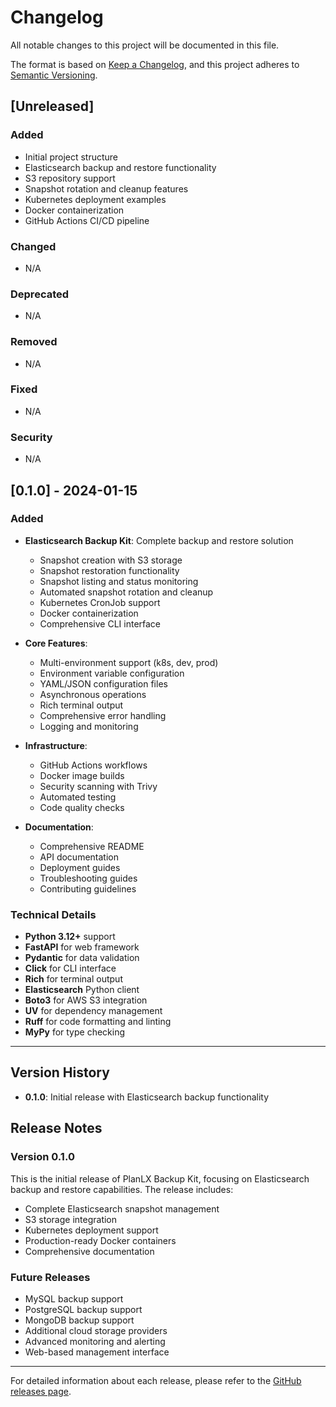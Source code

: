 # Changelog

All notable changes to this project will be documented in this file.

The format is based on [Keep a Changelog](https://keepachangelog.com/en/1.0.0/),
and this project adheres to [Semantic Versioning](https://semver.org/spec/v2.0.0.html).

## [Unreleased]

### Added
- Initial project structure
- Elasticsearch backup and restore functionality
- S3 repository support
- Snapshot rotation and cleanup features
- Kubernetes deployment examples
- Docker containerization
- GitHub Actions CI/CD pipeline

### Changed
- N/A

### Deprecated
- N/A

### Removed
- N/A

### Fixed
- N/A

### Security
- N/A

## [0.1.0] - 2024-01-15

### Added
- **Elasticsearch Backup Kit**: Complete backup and restore solution
  - Snapshot creation with S3 storage
  - Snapshot restoration functionality
  - Snapshot listing and status monitoring
  - Automated snapshot rotation and cleanup
  - Kubernetes CronJob support
  - Docker containerization
  - Comprehensive CLI interface

- **Core Features**:
  - Multi-environment support (k8s, dev, prod)
  - Environment variable configuration
  - YAML/JSON configuration files
  - Asynchronous operations
  - Rich terminal output
  - Comprehensive error handling
  - Logging and monitoring

- **Infrastructure**:
  - GitHub Actions workflows
  - Docker image builds
  - Security scanning with Trivy
  - Automated testing
  - Code quality checks

- **Documentation**:
  - Comprehensive README
  - API documentation
  - Deployment guides
  - Troubleshooting guides
  - Contributing guidelines

### Technical Details
- **Python 3.12+** support
- **FastAPI** for web framework
- **Pydantic** for data validation
- **Click** for CLI interface
- **Rich** for terminal output
- **Elasticsearch** Python client
- **Boto3** for AWS S3 integration
- **UV** for dependency management
- **Ruff** for code formatting and linting
- **MyPy** for type checking

---

## Version History

- **0.1.0**: Initial release with Elasticsearch backup functionality

## Release Notes

### Version 0.1.0
This is the initial release of PlanLX Backup Kit, focusing on Elasticsearch backup and restore capabilities. The release includes:

- Complete Elasticsearch snapshot management
- S3 storage integration
- Kubernetes deployment support
- Production-ready Docker containers
- Comprehensive documentation

### Future Releases
- MySQL backup support
- PostgreSQL backup support
- MongoDB backup support
- Additional cloud storage providers
- Advanced monitoring and alerting
- Web-based management interface

---

For detailed information about each release, please refer to the [GitHub releases page](https://github.com/PlanLX/planl-backup-kit/releases).